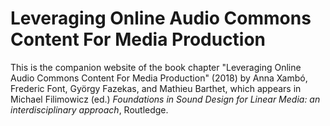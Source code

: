 # Leveraging Online Audio Commons Content For Media Production

This is the companion website of the book chapter "Leveraging Online Audio Commons Content For Media Production" (2018) by Anna Xambó, Frederic Font, György Fazekas, and Mathieu Barthet, which appears in Michael Filimowicz (ed.) *Foundations in Sound Design for Linear Media: an interdisciplinary approach*, Routledge.
